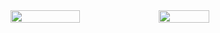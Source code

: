 <div style="display: flex; flex-direction: row">
  <img width="47%" src="https://github-readme-stats.vercel.app/api?username=abdessalam-dai&theme=radical"/>
  <img width="40%" src="https://github-readme-stats.vercel.app/api/top-langs/?username=abdessalam-dai&layout=compact "/>  
</div>
